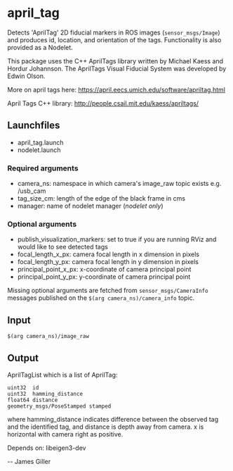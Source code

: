 april_tag
=========

Detects 'AprilTag' 2D fiducial markers in ROS images (`sensor_msgs/Image`) and produces id, location, and orientation of the tags. Functionality is also provided as a Nodelet.

This package uses the C++ AprilTags library written by Michael Kaess and Hordur Johannson. The AprilTags Visual Fiducial System was developed by Edwin Olson.

More on april tags here:
https://april.eecs.umich.edu/software/apriltag.html

April Tags C++ library:
http://people.csail.mit.edu/kaess/apriltags/

## Launchfiles

- april\_tag.launch
- nodelet.launch

### Required arguments
- camera\_ns: namespace in which camera's image\_raw topic exists e.g. /usb\_cam
- tag\_size\_cm: length of the edge of the black frame in cms
- manager: name of nodelet manager (_nodelet only_)

### Optional arguments
- publish\_visualization\_markers: set to true if you are running RViz and would like to see detected tags
- focal\_length\_x\_px: camera focal length in x dimension in pixels
- focal\_length\_y\_px: camera focal length in y dimension in pixels
- principal\_point\_x\_px: x-coordinate of camera principal point
- principal\_point\_y\_px: y-coordinate of camera principal point

Missing optional arguments are fetched from `sensor_msgs/CameraInfo` messages published on the `$(arg camera_ns)/camera_info` topic.

## Input

`$(arg camera_ns)/image_raw`

## Output

AprilTagList which is a list of AprilTag:

```
uint32 	id
uint32 	hamming_distance
float64 distance
geometry_msgs/PoseStamped stamped
```

where hamming\_distance indicates difference between the observed tag and the identified tag, and distance is depth away from camera. x is horizontal with camera right as positive. 

Depends on: libeigen3-dev

-- James Giller







